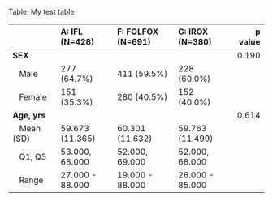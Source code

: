 
Table: My test table

|                            |A: IFL (N=428)  |F: FOLFOX (N=691) |G: IROX (N=380) | p value|
|:---------------------------|:---------------|:-----------------|:---------------|-------:|
|**SEX**                     |                |                  |                |   0.190|
|&nbsp;&nbsp;&nbsp;Male      |277 (64.7%)     |411 (59.5%)       |228 (60.0%)     |        |
|&nbsp;&nbsp;&nbsp;Female    |151 (35.3%)     |280 (40.5%)       |152 (40.0%)     |        |
|**Age, yrs**                |                |                  |                |   0.614|
|&nbsp;&nbsp;&nbsp;Mean (SD) |59.673 (11.365) |60.301 (11.632)   |59.763 (11.499) |        |
|&nbsp;&nbsp;&nbsp;Q1, Q3    |53.000, 68.000  |52.000, 69.000    |52.000, 68.000  |        |
|&nbsp;&nbsp;&nbsp;Range     |27.000 - 88.000 |19.000 - 88.000   |26.000 - 85.000 |        |
